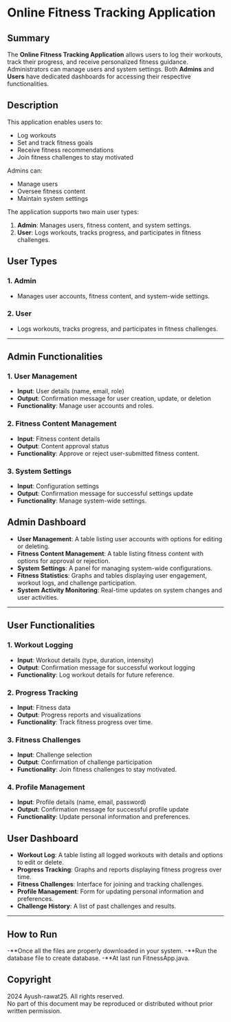 # Online Fitness Tracking Application

## Summary

The **Online Fitness Tracking Application** allows users to log their workouts, track their progress, and receive personalized fitness guidance. Administrators can manage users and system settings. Both **Admins** and **Users** have dedicated dashboards for accessing their respective functionalities.

## Description

This application enables users to:
- Log workouts
- Set and track fitness goals
- Receive fitness recommendations
- Join fitness challenges to stay motivated

Admins can:
- Manage users
- Oversee fitness content
- Maintain system settings

The application supports two main user types:
1. **Admin**: Manages users, fitness content, and system settings.
2. **User**: Logs workouts, tracks progress, and participates in fitness challenges.

## User Types

### 1. Admin
- Manages user accounts, fitness content, and system-wide settings.

### 2. User
- Logs workouts, tracks progress, and participates in fitness challenges.

---

## Admin Functionalities

### 1. User Management
- **Input**: User details (name, email, role)
- **Output**: Confirmation message for user creation, update, or deletion
- **Functionality**: Manage user accounts and roles.

### 2. Fitness Content Management
- **Input**: Fitness content details
- **Output**: Content approval status
- **Functionality**: Approve or reject user-submitted fitness content.

### 3. System Settings
- **Input**: Configuration settings
- **Output**: Confirmation message for successful settings update
- **Functionality**: Manage system-wide settings.

## Admin Dashboard

- **User Management**: A table listing user accounts with options for editing or deleting.
- **Fitness Content Management**: A table listing fitness content with options for approval or rejection.
- **System Settings**: A panel for managing system-wide configurations.
- **Fitness Statistics**: Graphs and tables displaying user engagement, workout logs, and challenge participation.
- **System Activity Monitoring**: Real-time updates on system changes and user activities.

---

## User Functionalities

### 1. Workout Logging
- **Input**: Workout details (type, duration, intensity)
- **Output**: Confirmation message for successful workout logging
- **Functionality**: Log workout details for future reference.

### 2. Progress Tracking
- **Input**: Fitness data
- **Output**: Progress reports and visualizations
- **Functionality**: Track fitness progress over time.

### 3. Fitness Challenges
- **Input**: Challenge selection
- **Output**: Confirmation of challenge participation
- **Functionality**: Join fitness challenges to stay motivated.

### 4. Profile Management
- **Input**: Profile details (name, email, password)
- **Output**: Confirmation message for successful profile update
- **Functionality**: Update personal information and preferences.

## User Dashboard

- **Workout Log**: A table listing all logged workouts with details and options to edit or delete.
- **Progress Tracking**: Graphs and reports displaying fitness progress over time.
- **Fitness Challenges**: Interface for joining and tracking challenges.
- **Profile Management**: Form for updating personal information and preferences.
- **Challenge History**: A list of past challenges and results.

---
## How to Run
-**Once all the files are properly downloaded in your system.
-**Run the database file to create database.
-**At last run FitnessApp.java.

## Copyright

2024 Ayush-rawat25. All rights reserved.  
No part of this document may be reproduced or distributed without prior written permission.

